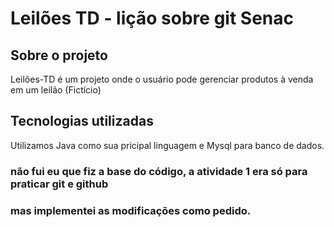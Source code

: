 # Leilões TD - lição sobre git Senac

## Sobre o projeto

Leilões-TD é um projeto onde o usuário pode gerenciar produtos à venda em um leilão (Fictício)


## Tecnologias utilizadas

Utilizamos Java como sua pricipal linguagem e Mysql para banco de dados.


### não fui eu que fiz a base do código, a atividade 1 era só para praticar git e github
### mas implementei as modificações como pedido.